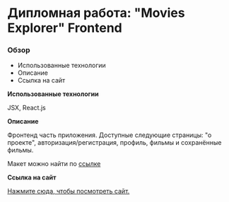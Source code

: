 # Дипломная работа: "Movies Explorer" Frontend

### Обзор

* Использованные технологии
* Описание
* Ссылка на сайт

**Использованные технологии**

JSX, React.js

**Описание**

Фронтенд часть приложения. Доступные следующие страницы: "о проекте", авторизация/регистрация, профиль, фильмы и сохранённые фильмы.

Макет можно найти по [ссылке](https://www.figma.com/file/R4p0VfGPOThpWxeghXlRLP/Diploma-Copy?node-id=891%3A3857)

**Ссылка на сайт**

[Нажмите сюда, чтобы посмотреть сайт.](https://gendra-mesto-auth.herokuapp.com/)

